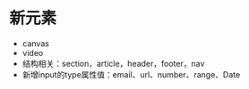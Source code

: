 # 新元素
- canvas
- video
- 结构相关：section，article，header，footer，nav
- 新增input的type属性值：email、url、number、range、Date